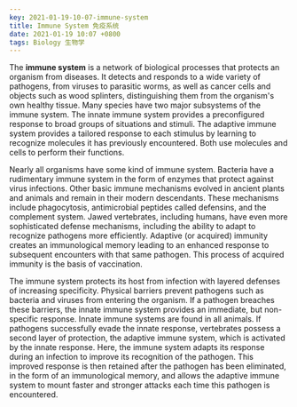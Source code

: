 ```yaml
---
key: 2021-01-19-10-07-immune-system
title: Immune System 免疫系统
date: 2021-01-19 10:07 +0800
tags: Biology 生物学
---
```


The **immune system** is a network of biological processes that protects an organism from diseases. It detects and responds to a wide variety of pathogens, from viruses to parasitic worms, as well as cancer cells and objects such as wood splinters, distinguishing them from the organism's own healthy tissue. Many species have two major subsystems of the immune system. The innate immune system provides a preconfigured response to broad groups of situations and stimuli. The adaptive immune system provides a tailored response to each stimulus by learning to recognize molecules it has previously encountered. Both use molecules and cells to perform their functions.

Nearly all organisms have some kind of immune system. Bacteria have a rudimentary immune system in the form of enzymes that protect against virus infections. Other basic immune mechanisms evolved in ancient plants and animals and remain in their modern descendants. These mechanisms include phagocytosis, antimicrobial peptides called defensins, and the complement system. Jawed vertebrates, including humans, have even more sophisticated defense mechanisms, including the ability to adapt to recognize pathogens more efficiently. Adaptive (or acquired) immunity creates an immunological memory leading to an enhanced response to subsequent encounters with that same pathogen. This process of acquired immunity is the basis of vaccination.

The immune system protects its host from infection with layered defenses of increasing specificity. Physical barriers prevent pathogens such as bacteria and viruses from entering the organism. If a pathogen breaches these barriers, the innate immune system provides an immediate, but non-specific response. Innate immune systems are found in all animals. If pathogens successfully evade the innate response, vertebrates possess a second layer of protection, the adaptive immune system, which is activated by the innate response. Here, the immune system adapts its response during an infection to improve its recognition of the pathogen. This improved response is then retained after the pathogen has been eliminated, in the form of an immunological memory, and allows the adaptive immune system to mount faster and stronger attacks each time this pathogen is encountered.

<!--more-->
